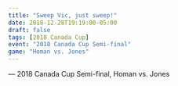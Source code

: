 ```yaml
---
title: "Sweep Vic, just sweep!"
date: 2018-12-28T19:19:00-05:00
draft: false
tags: [2018 Canada Cup]
event: "2018 Canada Cup Semi-final"
game: "Homan vs. Jones"
---
```

— 2018 Canada Cup Semi-final, Homan vs. Jones
<!--more--> 